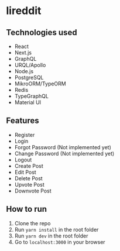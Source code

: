 # lireddit

## Technologies used

- React
- Next.js
- GraphQL
- URQL/Apollo
- Node.js
- PostgreSQL
- MikroORM/TypeORM
- Redis
- TypeGraphQL
- Material UI

## Features

- Register
- Login
- Forgot Password (Not implemented yet)
- Change Password (Not implemented yet)
- Logout
- Create Post
- Edit Post
- Delete Post
- Upvote Post
- Downvote Post

## How to run

1. Clone the repo
2. Run `yarn install` in the root folder
3. Run `yarn dev` in the root folder
4. Go to `localhost:3000` in your browser

